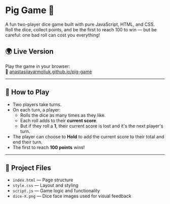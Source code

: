 # Pig Game 🎲

A fun two-player dice game built with pure JavaScript, HTML, and CSS.  
Roll the dice, collect points, and be the first to reach 100 to win — but be careful: one bad roll can cost you everything!



## 🌍 Live Version

Play the game in your browser:  
🔗 [anastasiiayarmoliuk.github.io/pig-game](https://anastasiiayarmoliuk.github.io/pig-game)

---

## 🧩 How to Play

- Two players take turns.
- On each turn, a player:
  - Rolls the dice as many times as they like.
  - Each roll adds to their **current score**.
  - But if they roll a **1**, their current score is lost and it's the next player's turn.
- The player can choose to **Hold** to add the current score to their total and end their turn.
- The first to reach **100 points** wins!

---

## 📁 Project Files

- `index.html` — Page structure
- `style.css` — Layout and styling
- `script.js` — Game logic and functionality
- `dice-X.png` — Dice face images used for visual feedback

